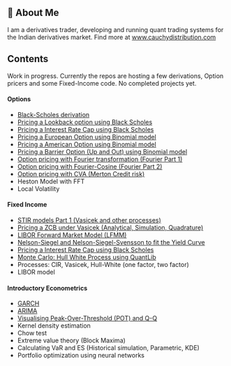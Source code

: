 
## 🚀 About Me
I am a derivatives trader, developing and running quant trading systems for the Indian derivatives market. Find more at www.cauchydistribution.com







## Contents
Work in progress. Currently the repos are hosting a few derivations, Option pricers and some Fixed-Income code. No completed projects yet.


#### Options

* [Black-Scholes derivation](https://github.com/raghavduseja/Options/blob/6d80fdf681b2057a4c6230178d5d7567a5c46c9b/Black%20Scholes/Black%20Scholes%20Equation%20.pdf)
* [Pricing a Lookback option using Black Scholes](https://github.com/raghavduseja/Options/blob/6d80fdf681b2057a4c6230178d5d7567a5c46c9b/Black%20Scholes/Pricing%20Lookback%20Options%20using%20Black%20Scholes.pdf)
* [Pricing a Interest Rate Cap using Black Scholes](https://github.com/raghavduseja/Options/blob/6d80fdf681b2057a4c6230178d5d7567a5c46c9b/Black%20Scholes/Pricing%20an%20interest%20rate%20cap%20using%20Black%20Scholes.pdf)
* [Pricing a European Option using Binomial model](https://github.com/raghavduseja/Options/blob/6d80fdf681b2057a4c6230178d5d7567a5c46c9b/Binomial/European%20Option%20pricing%20using%20Binomial%20Tree.ipynb)
* [Pricing a American Option using Binomial model](https://github.com/raghavduseja/Options/blob/6d80fdf681b2057a4c6230178d5d7567a5c46c9b/Binomial/American%20Option%20pricing%20using%20Binomial%20tree.ipynb)
* [Pricing a Barrier Option (Up and Out) using Binomial model](https://github.com/raghavduseja/Options/blob/6d80fdf681b2057a4c6230178d5d7567a5c46c9b/Binomial/Barrier%20Option%20pricing%20(Up-and-out%20option)%20.ipynb)
* [Option pricing with Fourier transformation (Fourier Part 1)](https://github.com/raghavduseja/Options/blob/da55f28ac27d95cf672364034035b510034191ff/Option%20pricing%20with%20Fourier%20transformation%20(Fourier%20Part%201).ipynb)
* [Option pricing with Fourier-Cosine (Fourier Part 2)](https://github.com/raghavduseja/Options/blob/ee724953e1b2593373dfce462654f73a8d92f36c/Option%20pricing%20with%20Fourier-Cosine%20(Fourier%20Part%202).ipynb
)
* [Option pricing with CVA (Merton Credit risk)](https://github.com/raghavduseja/Options/blob/c873178cc24743f024b7ce572c404d6dc21b1148/Option%20pricing%20with%20CVA%20(Merton%20Credit%20risk).ipynb)
* Heston Model with FFT
* Local Volatility 




#### Fixed Income

* [STIR models Part 1 (Vasicek and other processes)](<https://github.com/raghavduseja/Fixed-Income/blob/28294c2a62200986a648d759b517690203350880/STIRs/STIR%20models%20Part%201%20(Vasicek%20and%20other%20processes).ipynb>)
* [Pricing a ZCB under Vasicek (Analytical, Simulation, Quadrature)](https://github.com/raghavduseja/Fixed-Income/blob/d7bb1112a220ac3a7076e0700c5d0cb4db24944a/STIRs/Pricing%20a%20ZCB%20under%20Vasicek%20(Analytical,%20Simulation,%20Quadrature).ipynb)
* [LIBOR Forward Market Model (LFMM)](https://github.com/raghavduseja/Fixed-Income/blob/551d01359b702d560e6a807db817d0f005623c52/STIRs/LIBOR%20Forward%20Market%20Model%20(LFMM).ipynb)
* [Nelson-Siegel and Nelson-Siegel-Svensson to fit the Yield Curve](https://github.com/raghavduseja/Fixed-Income/blob/e798ada25c54b129622c39dc8259e8f48d0dc4cb/Nelson-Siegel%20and%20Nelson-Siegel-Svensson%20to%20fit%20the%20Yield%20Curve.ipynb)
* [Pricing a Interest Rate Cap using Black Scholes](https://github.com/raghavduseja/Fixed-Income/blob/e798ada25c54b129622c39dc8259e8f48d0dc4cb/STIRs/Pricing%20an%20interest%20rate%20cap%20using%20Black%20Scholes.pdf)
* [Monte Carlo: Hull White Process using QuantLib](https://github.com/raghavduseja/Fixed-Income/blob/e798ada25c54b129622c39dc8259e8f48d0dc4cb/Hull%20White%20Process%20using%20QuantLib.ipynb)
* Processes: CIR, Vasicek, Hull-White (one factor, two factor)
* LIBOR model



#### Introductory Econometrics

* [GARCH](https://github.com/raghavduseja/Econometrics/blob/6973c3dff66a83019fe51fcf1b9752dd2718ddd6/GARCH.ipynb)
* [ARIMA](https://github.com/raghavduseja/Econometrics/blob/6973c3dff66a83019fe51fcf1b9752dd2718ddd6/ARIMA.ipynb)
* [Visualising Peak-Over-Threshold (POT) and Q-Q](https://github.com/raghavduseja/Econometrics/blob/6973c3dff66a83019fe51fcf1b9752dd2718ddd6/Visualizing%20Peak%20Over%20Threshold%20and%20Q-Q%20plots.ipynb)
* Kernel density estimation
* Chow test
* Extreme value theory (Block Maxima)
* Calculating VaR and ES (Historical simulation, Parametric, KDE)
* Portfolio optimization using neural networks
